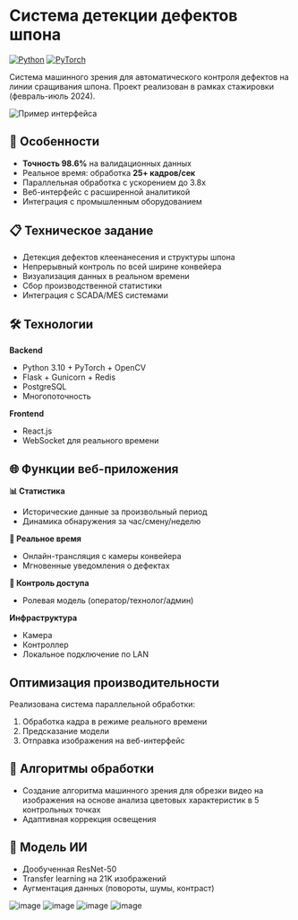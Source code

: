 
 # Система детекции дефектов шпона

[![Python](https://img.shields.io/badge/Python-3.8%2B-blue)](https://www.python.org/)
[![PyTorch](https://img.shields.io/badge/PyTorch-2.0+-red)](https://pytorch.org/)

Система машинного зрения для автоматического контроля дефектов на линии сращивания шпона. Проект реализован в рамках стажировки (февраль-июль 2024).

![Пример интерфейса](docs/demo.gif)

## 🌟 Особенности
- **Точность 98.6%** на валидационных данных
- Реальное время: обработка **25+ кадров/сек**
- Параллельная обработка с ускорением до 3.8x
- Веб-интерфейс с расширенной аналитикой
- Интеграция с промышленным оборудованием

## 📋 Техническое задание
- Детекция дефектов клеенанесения и структуры шпона
- Непрерывный контроль по всей ширине конвейера
- Визуализация данных в реальном времени
- Сбор производственной статистики
- Интеграция с SCADA/MES системами

## 🛠️ Технологии
**Backend**
- Python 3.10 + PyTorch + OpenCV
- Flask + Gunicorn + Redis
- PostgreSQL
- Многопоточность 

**Frontend**
- React.js
- WebSocket для реального времени

## 🌐 Функции веб-приложения
**📊 Статистика**
- Исторические данные за произвольный период
- Динамика обнаружения за час/смену/неделю

**🎥 Реальное время**
- Онлайн-трансляция с камеры конвейера
- Мгновенные уведомления о дефектах

**🔐 Контроль доступа**
- Ролевая модель (оператор/технолог/админ)

**Инфраструктура**
- Камера
- Контроллер
- Локальное подключение по LAN 

##  Оптимизация производительности
Реализована система параллельной обработки:
1. Обработка кадра в режиме реального времени
2. Предсказание модели
3. Отправка изображения на веб-интерфейс

## 🧠 Алгоритмы обработки
- Создание алгоритма машинного зрения для обрезки видео на изображения на основе анализа цветовых характеристик в 5 контрольных точках
- Адаптивная коррекция освещения

## 🧩 Модель ИИ
- Дообученная ResNet-50 
- Transfer learning на 21K изображений
- Аугментация данных (повороты, шумы, контраст)

![image](https://github.com/user-attachments/assets/81cac5f8-0849-451f-a8c5-4ef8a2e06682)
![image](https://github.com/user-attachments/assets/ff230978-daf7-45d2-a5c9-bf9264530702)
![image](https://github.com/user-attachments/assets/5b9ad6f2-bd91-4804-ae07-8770fa5a7de3)
![image](https://github.com/user-attachments/assets/f3ed180c-a91b-4d8d-b074-8f418cc7ec7b)
